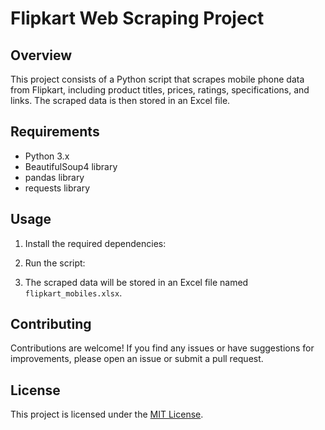# Flipkart Web Scraping Project

## Overview
This project consists of a Python script that scrapes mobile phone data from Flipkart, including product titles, prices, ratings, specifications, and links. The scraped data is then stored in an Excel file.

## Requirements
- Python 3.x
- BeautifulSoup4 library
- pandas library
- requests library


## Usage
1. Install the required dependencies:


2. Run the script:


3. The scraped data will be stored in an Excel file named `flipkart_mobiles.xlsx`.

## Contributing
Contributions are welcome! If you find any issues or have suggestions for improvements, please open an issue or submit a pull request.

## License
This project is licensed under the [MIT License](LICENSE).
